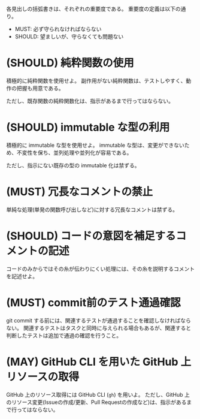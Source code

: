 各見出しの括弧書きは、それぞれの重要度である。
重要度の定義は以下の通り。

- MUST: 必ず守られなければならない
- SHOULD: 望ましいが、守らなくても問題ない

# (SHOULD) 純粋関数の使用

積極的に純粋関数を使用せよ。
副作用がない純粋関数は、テストしやすく、動作の把握も用意である。

ただし、既存関数の純粋関数化は、指示があるまで行ってはならない。

# (SHOULD) immutable な型の利用

積極的に immutable な型を使用せよ。
immutable な型は、変更ができないため、不変性を保ち、並列処理や並列化が容易である。

ただし、指示にない既存の型の immutable 化は禁ずる。

# (MUST) 冗長なコメントの禁止

単純な処理(単発の関数呼び出しなど)に対する冗長なコメントは禁ずる。

# (SHOULD) コードの意図を補足するコメントの記述

コードのみからではその糸が伝わりにくい処理には、その糸を説明するコメントを記述せよ。

# (MUST) commit前のテスト通過確認

git commit する前には、関連するテストが通過することを確認しなければならない。
関連するテストはタスクと同時に与えられる場合もあるが、関連すると判断したテストは追加で通過の確認を行うこと。

# (MAY) GitHub CLI を用いた GitHub 上リソースの取得

GitHub 上のリソース取得には GitHub CLI (`gh`) を用いよ。
ただし、GitHub 上のリソース変更(Issueの作成/更新、Pull Requestの作成など)は、指示があるまで行ってはならない。
